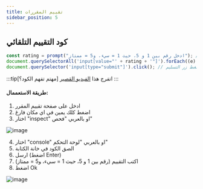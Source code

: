 ```yaml
---
title: تقييم المقررات
sidebar_position: 5
---
```


## كود التقييم التلقائي

```js
const rating = prompt("ادخل رقم بين 1 و 5، حيث 1 = سيء، و5 = ممتاز"); // مدخلات المستخدم
document.querySelectorAll('input[value="' + rating + '"]').forEach((e) => e.click()); // ضغط ازرار التقييم
document.querySelector('input[type="submit"]').click(); // ضغط زر التسليم
```

:::tip[مهتم تفهم الكود؟]
اتفرج هذا [الفيديو القصير](https://www.youtube.com/watch?v=EsRN0CHEUzI)
:::

#### طريقة الاستعممال:

1. ادخل على صفحة تقييم المقرر
2. اضغط كلك يمين في اي مكان فارغ
3. اختار "inspect" او بالعربي "فحص"

![image](https://github.com/user-attachments/assets/fd8e9fd5-f019-4220-9331-4f0be253ae67)

4. اختار "console" او بالعربي "لوحة التحكم"
5. الصق الكود في خانة الكتابة
6. ارسل (اضغط Enter)
7. اكتب التقييم (رقم بين 1 و 5، حيث 1 = سيء، و5 = ممتاز)
8. اضغط Ok

![image](https://github.com/user-attachments/assets/78c7dd89-5ca7-4189-ac2f-e53faa8ca105)
